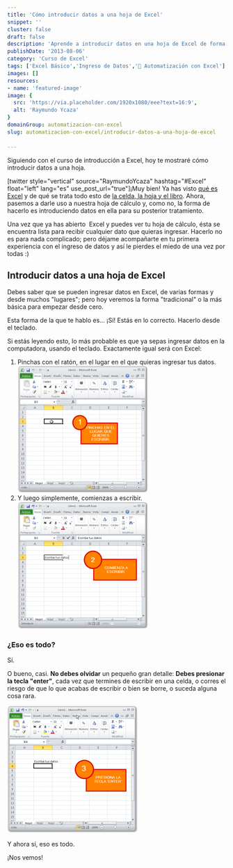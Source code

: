 ```yaml
---
title: 'Cómo introducir datos a una hoja de Excel'
snippet: ''
cluster: false
draft: false 
description: 'Aprende a introducir datos en una hoja de Excel de forma sencilla y domina las habilidades básicas de ingreso de datos.'
publishDate: '2013-08-06'
category: 'Curso de Excel'
tags: ['Excel Básico','Ingreso de Datos','🤖 Automatización con Excel']
images: []
resources: 
- name: 'featured-image'
image: {
  src: 'https://via.placeholder.com/1920x1080/eee?text=16:9',
  alt: 'Raymundo Ycaza'
}
domainGroup: automatizacion-con-excel
slug: automatizacion-con-excel/introducir-datos-a-una-hoja-de-excel

---
```


Siguiendo con el curso de introducción a Excel, hoy te mostraré cómo introducir datos a una hoja.

\[twitter style="vertical" source="RaymundoYcaza" hashtag="#Excel" float="left" lang="es" use\_post\_url="true"\]¡Muy bien! Ya has visto [qué es Excel](http://raymundoycaza.com/que-es-excel/ "¿Qué es Excel?") y de qué se trata todo esto de [la celda, la hoja y el libro](http://raymundoycaza.com/celda-hoja-libro/ "La celda, la hoja y el libro."). Ahora, pasemos a darle uso a nuestra hoja de cálculo y, como no, la forma de hacerlo es introduciendo datos en ella para su posterior tratamiento.

Una vez que ya has abierto  Excel y puedes ver tu hoja de cálculo, ésta se encuentra lista para recibir cualquier dato que quieras ingresar. Hacerlo no es para nada complicado; pero déjame acompañarte en tu primera experiencia con el ingreso de datos y así le pierdes el miedo de una vez por todas :)

## Introducir datos a una hoja de Excel

Debes saber que se pueden ingresar datos en Excel, de varias formas y desde muchos "lugares"; pero hoy veremos la forma "tradicional" o la más básica para empezar desde cero.

Esta forma de la que te hablo es... ¡Sí! Estás en lo correcto. Hacerlo desde el teclado.

Si estás leyendo esto, lo más probable es que ya sepas ingresar datos en la computadora, usando el teclado. Exactamente igual será con Excel:

1. Pinchas con el ratón, en el lugar en el que quieras ingresar tus datos.[![Introducir datos a una hoja de Excel](images/20130806-introducir-datos-a-una-hoja-de-excel-000058-300x293.png)](http://raymundoycaza.com/wp-content/uploads/20130806-introducir-datos-a-una-hoja-de-excel-000058.png)
2. Y luego simplemente, comienzas a escribir.[![Introducir datos a una hoja de Excel](images/20130806-introducir-datos-a-una-hoja-de-excel-000059-300x293.png)](http://raymundoycaza.com/wp-content/uploads/20130806-introducir-datos-a-una-hoja-de-excel-000059.png)

### ¿Eso es todo?

Sí.

O bueno, casi. **No debes olvidar** un pequeño gran detalle: **Debes presionar la tecla "enter"**, cada vez que termines de escribir en una celda, o corres el riesgo de que lo que acabas de escribir o bien se borre, o suceda alguna cosa rara.

[![Introducir datos a una hoja de Excel](images/20130806-introducir-datos-a-una-hoja-de-excel-000060-300x293.png)](http://raymundoycaza.com/wp-content/uploads/20130806-introducir-datos-a-una-hoja-de-excel-000060.png)

Y ahora sí, eso es todo.

¡Nos vemos!
